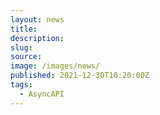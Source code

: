 ```yaml
---
layout: news
title:
description:
slug:
source:
image: /images/news/
published: 2021-12-30T10:20:00Z
tags:
  - AsyncAPI
---
```

